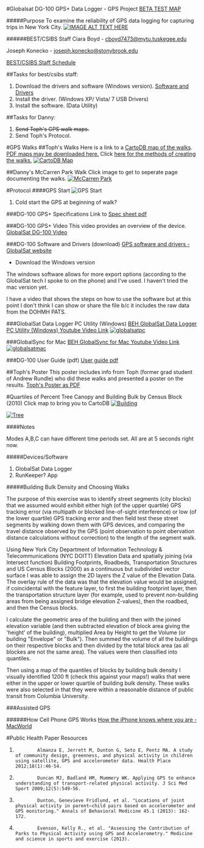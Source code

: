#Globalsat DG-100 GPS+ Data Logger - GPS Project
[BETA TEST MAP](https://www.mapbox.com/v3/dms2203.ig16d6on/page.html#14/40.7189/-73.9933)

#####Purpose
To examine the reliability of GPS data logging for capturing trips in New York City. 
[![IMAGE ALT TEXT HERE](https://raw.githubusercontent.com/nygeog/globalsat/master/images/dg100sm.jpg)](http://www.usglobalsat.com/p-25-dg-100-gpsdata-logger.aspx)

######BEST/CSIBS Staff
Ciara Boyd - cboyd7473@mytu.tuskegee.edu

Joseph Konecko - joseph.konecko@stonybrook.edu

[BEST/CSIBS Staff Schedule](https://github.com/nygeog/globalsat/raw/master/docs/2014_BEST_CSIBS%20calendar.pdf)

##Tasks for best/csibs staff:
<!--0. ~~Test~~ -->
1. Download the drivers and software (Windows version). [Software and Drivers](https://github.com/nygeog/globalsat#software-and-drivers-download)
2. Install the driver. (Windows XP/ Vista/ 7 USB Drivers)
3. Install the software. (Data Utility)

##Tasks for Danny:
1. ~~Send Toph's GPS walk maps.~~
2. Send Toph's Protocol. 


#GPS Walks
##Toph's Walks
Here is a link to a [CartoDB map of the walks](http://cdb.io/1o5lbgn). [PDF maps may be downloaded here.](https://github.com/nygeog/globalsat/raw/master/walks/Urban_Canyons_Small.pdf) Click [here for the methods of creating the walks.](https://github.com/nygeog/globalsat#building-bulk-density-and-choosing-walks)
[![CartoDB Map](https://raw.githubusercontent.com/nygeog/globalsat/master/images/cartodb.png)](http://cdb.io/1o5lBU5)

##Danny's McCarren Park Walk
Click image to get to seperate page documenting the walks. 
[![McCarren Park](images/mccarren_pk.png)](https://github.com/nygeog/globalsat/blob/master/mccarren_park.md)

#Protocol
####GPS Start 
![GPS Start](images/gps_start.png)
1. Cold start the GPS at beginning of walk?

###DG-100 GPS+ Specifications
Link to [Spec sheet pdf](https://github.com/nygeog/globalsat/blob/master/docs/dg100_spec.pdf?raw=true)

###DG-100 GPS+ Video 
This video provides an overview of the device. 
[GlobalSat DG-100 Video](https://www.youtube.com/watch?v=-ZuWIWfxt4U) 


###DG-100 Software and Drivers (download)
[GPS software and drivers - GlobalSat website](http://www.usglobalsat.com/s-85-dg-100-support.aspx) 

* Download the Windows version

The windows software allows for more export options (according to the GlobalSat tech I spoke to on the phone) and I've used. I haven't tried the mac version yet. 

I have a video that shows the steps on how to use the software but at this point I don't think I can show or share the file b/c it includes the raw data from the DOHMH PATS. 

###GlobalSat Data Logger PC Utility (Windows) 
[BEH GlobalSat Data Logger PC Utility (Windows) Youtube Video Link](https://www.youtube.com/watch?v=nXzMpCh_Nww) 
[![globalsatpc](images/globalsat_pc.png)](https://www.youtube.com/watch?v=nXzMpCh_Nww)

###GlobalSync for Mac
[BEH GlobalSync for Mac Youtube Video Link](https://www.youtube.com/watch?v=PBN1F8u4G88&feature=youtu.be) 
[![globalsatmac](images/globalsat_mac.png)](https://www.youtube.com/watch?v=PBN1F8u4G88&feature=youtu.be)
<!--<iframe width="420" height="315" src="http://www.youtube.com/embed/PBN1F8u4G88" frameborder="0" allowfullscreen></iframe>-->
###DG-100 User Guide (pdf)
[User guide pdf](https://github.com/nygeog/globalsat/blob/master/docs/dg100_userguide.pdf?raw=true)

##Toph's Poster
This poster includes info from Toph (former grad student of Andrew Rundle) who did these walks and presented a poster on the results. 
[Toph's Poster as PDF](https://github.com/nygeog/globalsat/raw/master/docs/past_work/Practicum%20Poster%20Board.pdf)


#Quartiles of Percent Tree Canopy and Building Bulk by Census Block (2010)
Click map to bring you to CartoDB
[![Building](images/bldg_map.png)](http://cdb.io/1u7DEc4)

[![Tree](images/tree_map.png)](http://cdb.io/1kP0jcL)


####Notes

Modes A,B,C can have different time periods set. All are at 5 seconds right now.

#####Devices/Software

1. GlobalSat Data Logger
2. RunKeeper? App

#####Building Bulk Density and Choosing Walks

The purpose of this exercise was to identify street segments (city blocks) that we assumed would exhibit either high (of the upper quartile) GPS tracking error (via multipath or blocked line-of-sight interference) or low (of the lower quartile) GPS tracking error and then field test these street segments by walking down them with GPS devices, and comparing the travel distance observed by the GPS (point observation to point obervation distance calculations without correction) to the length of the segment walk. 

Using New York City Department of Information Technology & Telecommunications (NYC DOITT) Elevation Data and spatially joining (via Intersect function) Building Footprints, Roadbeds, Transportation Structures and US Census Blocks (2000) as a continuous but subdivided vector surface I was able to assign the 2D layers the Z value of the Elevation Data. The overlay rule of the data was that the elevation value would be assigned, if coincidental with the feature layer, to first the building footprint layer, then the transportation structure layer (for example, used to prevent non-building areas from being assigned bridge elevation Z-values), then the roadbed, and then the Census blocks. 

I calculate the geometric area of the building and then with the joined elevation variable (and then subtracted elevation of block area giving the 'height' of the building), multiplied Area by Height to get the Volume (or building "Envelope" or "Bulk"). Then summed the volume of all the buildings on their respective blocks and then divided by the total block area (as all blockes are not the same area). The values were then classified into quantiles. 

Then using a map of the quantiles of blocks by building bulk density I visually identified 1200 ft (check this against your maps!) walks that were either in the upper or lower quartile of building bulk density. These walks were also selected in that they were within a reasonable distance of public transit from Columbia University.


###Assisted GPS

######How Cell Phone GPS Works
[How the iPhone knows where you are - MacWorld](http://www.macworld.com/article/1159528/how_iphone_location_works.html)

<!--[Assisted-GPS Video](https://www.youtube.com/watch?v=Ph9tLBFzxy8)

[What do GPS and AGPS mean](https://www.youtube.com/watch?v=QYT9-qP_-pk&list=PLzdwB8GpDDG_6dIjq0ly8q89BjfcF1DI8)
[Google Hangout AGPS](https://www.youtube.com/watch?v=x4_22zIMmHU)-->

#Public Health Paper Resources

1.             Almanza E, Jerrett M, Dunton G, Seto E, Pentz MA. A study of community design, greenness, and physical activity in children using satellite, GPS and accelerometer data. Health Place 2012;18(1):46-54.
2.             Duncan MJ, Badland HM, Mummery WK. Applying GPS to enhance understanding of transport-related physical activity. J Sci Med Sport 2009;12(5):549-56.
3.             Dunton, Genevieve Fridlund, et al. "Locations of joint physical activity in parent–child pairs based on accelerometer and GPS monitoring." Annals of Behavioral Medicine 45.1 (2013): 162-172.
4.             Evenson, Kelly R., et al. "Assessing the Contribution of Parks to Physical Activity using GPS and Accelerometry." Medicine and science in sports and exercise (2013).